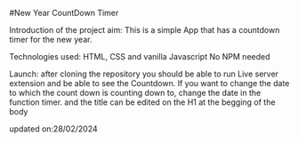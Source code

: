 #New Year CountDown Timer

Introduction of the project aim:
This is a simple App that has a countdown timer for the new year.

Technologies used:
HTML, CSS and vanilla Javascript
No NPM needed

Launch:
after cloning the repository you should be able to run Live server extension and be able to see the Countdown.
If you want to change the date to which the count down is counting down to, change the date in the function timer.
and the title can be edited on the H1 at the begging of the body

updated on:28/02/2024
